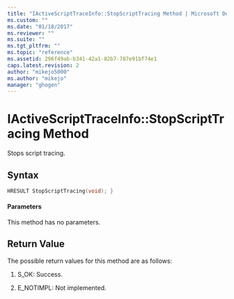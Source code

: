 ```yaml
---
title: "IActiveScriptTraceInfo::StopScriptTracing Method | Microsoft Docs"
ms.custom: ""
ms.date: "01/18/2017"
ms.reviewer: ""
ms.suite: ""
ms.tgt_pltfrm: ""
ms.topic: "reference"
ms.assetid: 296f49ab-b341-42a1-82b7-787e91bf74e1
caps.latest.revision: 2
author: "mikejo5000"
ms.author: "mikejo"
manager: "ghogen"
---
```

# IActiveScriptTraceInfo::StopScriptTracing Method
Stops script tracing.  
  
## Syntax  
  
```cpp
HRESULT StopScriptTracing(void); }  
```  
  
#### Parameters  
 This method has no parameters.  
  
## Return Value  
 The possible return values for this method are as follows:  
  
1.  S_OK: Success.  
  
2.  E_NOTIMPL: Not implemented.